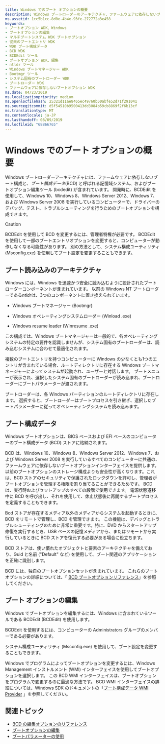 ```yaml
---
title: Windows でのブート オプションの概要
description: Windows ブートローダーのアーキテクチャ、ファームウェアに依存しないブート構成、およびブートオプション編集ツールについて説明します。
ms.assetid: 1cc5b1cc-8d0e-4b4e-93fe-272772a3e458
keywords:
- ブートオプション WDK、Windows
- ブートオプションの編集
- マルチブートシステム WDK ブートオプション
- 従来のブートエントリ WDK
- WDK ブート構成データ
- BCD WDK
- BCDEdit ツール
- ブートオプション WDK、編集
- ntldr ツール
- Windows ブートマネージャー WDK
- Bootmgr ツール
- システム固有のブートローダー WDK
- ブートローダー WDK
- ファームウェアに依存しないブートオプション WDK
ms.date: 04/23/2019
ms.localizationpriority: medium
ms.openlocfilehash: 25321d11ae8465ec49760b50abfe52d71f291041
ms.sourcegitcommit: d5f54510b9500413dd3084b59cb8869f2f6b13cf
ms.translationtype: MT
ms.contentlocale: ja-JP
ms.lasthandoff: 08/09/2019
ms.locfileid: "68866765"
---
```

# <a name="overview-of-boot-options-in-windows"></a>Windows でのブート オプションの概要

Windows ブートローダーアーキテクチャには、ファームウェアに依存しないブート構成と、*ブート構成データ*(BCD) と呼ばれる記憶域システム、およびブートオプション編集ツール (bcdedit) が含まれています。 開発時に、BCDEdit を使用して、Windows 10、Windows 8、Windows Server 2012、Windows 7、および Windows Server 2008 を実行しているコンピューターで、ドライバーのデバッグ、テスト、トラブルシューティングを行うためのブートオプションを構成できます。

> [!CAUTION]
> BCDEdit を使用して BCD を変更するには、管理者特権が必要です。 BCDEdit を使用して一部のブートエントリオプションを変更すると、コンピューターが動作しなくなる可能性があります。 別の方法として、システム構成ユーティリティ (Msconfig.exe) を使用してブート設定を変更することもできます。

## <a name="boot-loading-architecture"></a>ブート読み込みのアーキテクチャ

Windows には、Windows を迅速かつ安全に読み込むように設計されたブートローダーコンポーネントが含まれています。 以前の Windows NT ブートローダーである*ntldr*は、3つのコンポーネントに置き換えられています。

- Windows ブートマネージャー (Bootmgr)

- Windows オペレーティングシステムローダー (Winload .exe)

- Windows resume loader (Winresume .exe)

この構成では、Windows ブートマネージャーは一般的で、各オペレーティングシステムの特定の要件を認識しませんが、システム固有のブートローダーは、読み込むシステムに合わせて最適化されます。

複数のブートエントリを持つコンピューターに Windows の少なくとも1つのエントリが含まれている場合、ルートディレクトリに存在する Windows ブートマネージャーによってシステムが起動され、ユーザーと対話します。 ブートメニューが表示され、選択したシステム固有のブートローダーが読み込まれ、ブートローダーにブートパラメーターが渡されます。

ブートローダーは、各 Windows パーティションのルートディレクトリに存在します。 選択すると、ブートローダーはブートプロセスを引き継ぎ、選択したブートパラメーターに従ってオペレーティングシステムを読み込みます。

## <a name="boot-configuration-data"></a>ブート構成データ

Windows ブートオプションは、BIOS ベースおよび EFI ベースのコンピューターのブート構成データ (BCD) ストアに格納されます。


BCD は、Windows 10、Windows 8、Windows Server 2012、Windows 7、および Windows Server 2008 を実行しているすべてのコンピューターに共通の、ファームウェアに依存しないブートオプションインターフェイスを提供します。 以前のブートオプションのストレージ構成よりも安全性が高くなります。これは、BCD ストアのセキュリティで保護されたロックダウンを許可し、管理者がブートオプションを管理する権限を割り当てることができるためです。 BCD は、実行時およびセットアップのすべての段階で使用できます。 電源状態遷移中に BCD を呼び出し、それを使用して、休止状態後に再開するブートプロセスを定義することもできます。

Bcd ストアが存在するメディア以外のメディアからシステムを起動するときに、BCD をリモートで管理し、BCD を管理できます。 この機能は、デバッグとトラブルシューティングのために非常に重要です。特に、DVD からスタートアップ修復を実行するとき、USB ベースの記憶メディアから、またはリモートから実行しているときに BCD ストアを復元する必要がある場合に役立ちます。

BCD ストアは、使い慣れたオブジェクトと要素のアーキテクチャを備えており、Guid と名前 ("Default" など) を使用して、ブート関連のアプリケーションを正確に識別します。

BCD には、独自のブートオプションセットが含まれています。 これらのブートオプションの詳細については、「 [BCD ブートオプションリファレンス](https://docs.microsoft.com/windows-hardware/drivers/ddi/content/index)」を参照してください。

## <a name="editing-boot-options"></a>ブート オプションの編集

Windows でブートオプションを編集するには、Windows に含まれているツールである BCDEdit (BCDEdit) を使用します。 

BCDEdit を使用するには、コンピューターの Administrators グループのメンバーである必要があります。

システム構成ユーティリティ (Msconfig.exe) を使用して、ブート設定を変更することもできます。

Windows でプログラムによってブートオプションを変更するには、Windows Management インストルメント (WMI) インターフェイスを使用してブートオプションを選択します。 この BCD WMI インターフェイスは、ブートオプションをプログラムで変更するのに最適な方法です。 BCD WMI インターフェイスの詳細については、Windows SDK のドキュメントの「[ブート構成データ WMI Provider](https://docs.microsoft.com/previous-versions/windows/desktop/bcd/boot-configuration-data-portal) 」を参照してください。

## <a name="related-topics"></a>関連トピック

- [BCD の編集オプションのリファレンス](bcd-boot-options-reference.md)
- [ブートオプションの編集](editing-boot-options.md)
- [ブートパラメーターの使用](using-boot-parameters.md)


